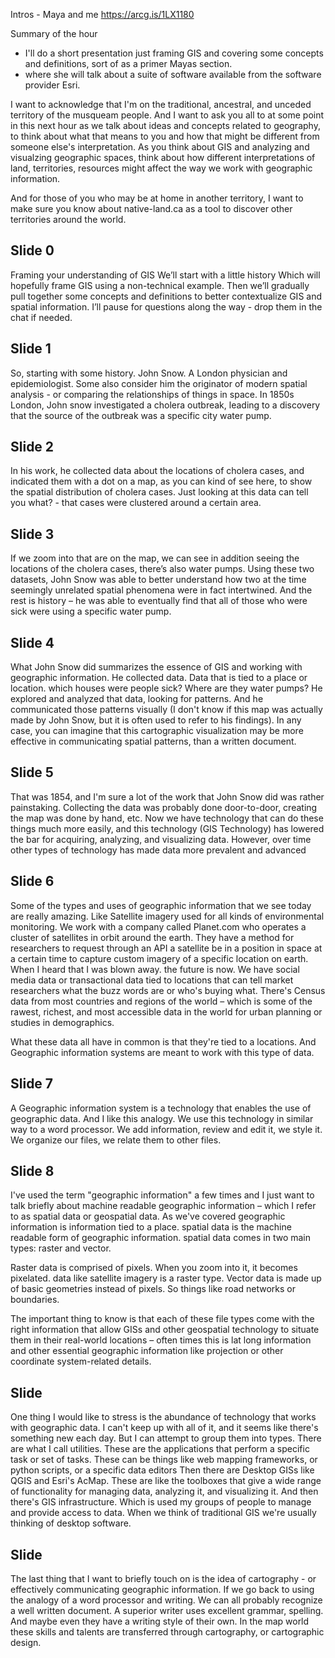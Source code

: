 Intros - Maya and me
https://arcg.is/1LX1180


Summary of the hour
- I'll do a short presentation just framing GIS and covering some concepts and definitions, sort of as a primer Mayas section.
- where she will talk about a suite of software available from the software provider Esri.


I want to acknowledge that I'm on the traditional, ancestral, and unceded territory of the musqueam people. And I want to ask you all
to at some point in this next hour as we talk about ideas and concepts related to geography, to think about what that means to you and
how that might be different from someone else's interpretation.
As you think about GIS and analyzing and visualzing geographic spaces, think about how different interpretations of land, territories, resources might
affect the way we work with geographic information.

And for those of you who may be at home in another territory, I want to make sure you know about native-land.ca as a tool to
discover other territories around the world.

## Slide 0

Framing your understanding of GIS
We’ll start with a little history
Which will hopefully frame GIS using a non-technical example.
Then we’ll gradually pull together some concepts and definitions to better contextualize GIS and spatial information.
I’ll pause for questions along the way - drop them in the chat if needed.

## Slide 1
So, starting with some history. John Snow. A London physician and epidemiologist.
Some also consider him the originator of modern spatial analysis - or comparing the relationships of things in space.
In 1850s London, John snow investigated a cholera outbreak, leading to a discovery that the source of the
outbreak was a specific city water pump.

## Slide 2
In his work, he collected data about the locations of cholera cases, and indicated them with a dot on a map,
as you can kind of see here, to show the spatial distribution of cholera cases.
Just looking at this data can tell you what? - that cases were clustered around a certain area.

## Slide 3
If we zoom into that are on the map, we can see in addition seeing the locations of the cholera cases, there’s also water pumps.
Using these two datasets, John Snow was able to better understand how two at the time seemingly unrelated
spatial phenomena were in fact intertwined. And the rest is history – he was able to eventually find that all of those who were sick
were using a specific water pump.

## Slide 4
What John Snow did summarizes the essence of GIS and working with geographic information.
He collected data. Data that is tied to a place or location. which houses were people sick? Where are they water pumps?
He explored and analyzed that data, looking for patterns.
And he communicated those patterns visually (I don't know if this map was actually made by John Snow,
but it is often used to refer to his findings).
In any case, you can imagine that this cartographic visualization may be more effective in communicating spatial patterns,
than a written document.

## Slide 5
That was 1854, and I'm sure a lot of the work that John Snow did was rather painstaking.
Collecting the data was probably done door-to-door, creating the map was done by hand, etc.
Now we have technology that can do these things much more easily, and this technology (GIS Technology) has lowered the bar for acquiring,
analyzing, and visualizing data. However, over time other types of technology has made data more prevalent and advanced

## Slide 6
Some of the types and uses of geographic information that we see today are really amazing.
Like Satellite imagery used for all kinds of environmental monitoring.
We work with a company called Planet.com who operates a cluster of satellites in orbit around the earth. They have a method
for researchers to request through an API a satellite be in a position in space at a certain time to capture custom imagery
of a specific location on earth. When I heard that I was blown away. the future is now.
We have social media data or transactional data tied to locations that can tell market researchers what the buzz words
are or who's buying what.
There's Census data from most countries and regions of the world – which is some of the rawest, richest, and most accessible data
in the world for urban planning or studies in demographics.

What these data all have in common is that they're tied to a locations.
And Geographic information systems are meant to work with this type of data.

## Slide 7
A Geographic information system is a technology that enables the use of geographic data.
And I like this analogy. We use this technology in similar way to a word processor.
We add information, review and edit it, we style it. We organize our files, we relate them to other files.

## Slide 8
I've used the term "geographic information" a few times and I just want to talk briefly about machine
readable geographic information – which I refer to as spatial data or geospatial data.
As we've covered geographic information is information tied to a place. spatial data is the machine readable form of geographic information.
spatial data comes in two main types: raster and vector.

Raster data is comprised of pixels. When you zoom into it, it becomes pixelated. data like satellite imagery is a raster type.
Vector data is made up of basic geometries instead of pixels. So things like road networks or boundaries.

The important thing to know is that each of these file types come with the right information that allow GISs and other
geospatial technology to situate them in their real-world locations – often times this is lat long information and other essential
geographic information like projection or other coordinate system-related details.


## Slide
One thing I would like to stress is the abundance of technology that works with geographic data.
I can't keep up with all of it, and it seems like there's something new each day.
But I can attempt to group them into types.
There are what I call utilities. These are the applications that perform a specific task or set of tasks.
These can be things like web mapping frameworks, or python scripts, or a specific data editors
Then there are Desktop GISs like QGIS and Esri's AcMap. These are like the toolboxes that give a wide range of
functionality for managing data, analyzing it, and visualizing it.
And then there's GIS infrastructure. Which is used my groups of people to manage and provide access to data.
When we think of traditional GIS we're usually thinking of desktop software.

## Slide
The last thing that I want to briefly touch on is the idea of cartography - or effectively communicating geographic information.
If we go back to using the analogy of a word processor and writing.
We can all probably recognize a well written document.
A superior writer uses excellent grammar, spelling.  And maybe even they have a writing style of their own.
In the map world these skills and talents are transferred through cartography, or cartographic design.
